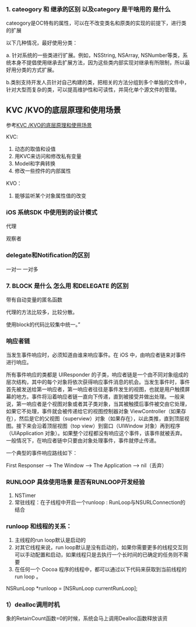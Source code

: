 ### 1. cateogory 和 继承的区别 以及category 是干啥用的 是什么

cateogory是OC特有的属性，可以在不改变类名和原类的实现的前提下，进行类的扩展


以下几种情况，最好使用分类：

a. 针对系统的一些类进行扩展。例如，NSString, NSArray, NSNumber等类，系统本身不提倡使用继承去扩展方法，因为这些类内部实现对继承有所限制，所以最好用分类的方式扩展。

b.类别支持开发人员针对自己构建的类，把相关的方法分组到多个单独的文件中，针对大型而复杂的类，可以提高维护性和可读性，并简化单个源文件的管理。

## KVC /KVO的底层原理和使用场景

参考[KVC /KVO的底层原理和使用场景](http://www.jianshu.com/p/2ea8bd7a372b)

KVC:

1. 动态的取值和设值
2. 用KVC来访问和修改私有变量
3. Model和字典转换
4. 修改一些控件的内部属性

KVO：

1. 能够监听某个对象属性值的改变

### iOS 系统SDK 中使用到的设计模式

代理

观察者


###  delegate和Notification的区别

一对一 一对多

### 7. BLOCK 是什么 怎么用 和DELEGATE 的区别

带有自动变量的匿名函数

代理的方法比较多，比较分散。

使用block的代码比较集中统一。”



### 响应者链

当发生事件响应时，必须知道由谁来响应事件。在 iOS 中，由响应者链来对事件进行响应。

所有事件响应的类都是 UIResponder 的子类，响应者链是一个由不同对象组成的层次结构，其中的每个对象将依次获得响应事件消息的机会。当发生事件时，事件首先被发送给第一响应者，第一响应者往往是事件发生的视图，也就是用户触摸屏幕的地方。事件将沿着响应者链一直向下传递，直到被接受并做出处理。一般来说，第一响应者是个视图对象或者其子类对象，当其被触摸后事件被交由它处理，如果它不处理，事件就会被传递给它的视图控制器对象 ViewController（如果存在），然后是它的父视图（superview）对象（如果存在），以此类推，直到顶层视图。接下来会沿着顶层视图（top view）到窗口（UIWindow 对象）再到程序（UIApplication 对象）。如果整个过程都没有响应这个事件，该事件就被丢弃。一般情况下，在响应者链中只要由对象处理事件，事件就停止传递。

一个典型的事件响应路线如下：

First Responser --> The Window --> The Application --> nil（丢弃）

### RUNLOOP 具体使用场景 是否有RUNLOOP开发经验

1. NSTimer
2. 常驻线程：在子线程中开启一个runloop : RunLoop与NSURLConnection的结合


### runloop 和线程的关系：
1. 主线程的run loop默认是启动的
2. 对其它线程来说，run loop默认是没有启动的，如果你需要更多的线程交互则可以手动配置和启动，如果线程只是去执行一个长时间的已确定的任务则不需要
3. 在任何一个 Cocoa 程序的线程中，都可以通过以下代码来获取到当前线程的 run loop 。

NSRunLoop *runloop = [NSRunLoop currentRunLoop];


### 1）dealloc调用时机

象的RetainCount函数=0的时候，系统会马上调用Dealloc函数释放该资




























































